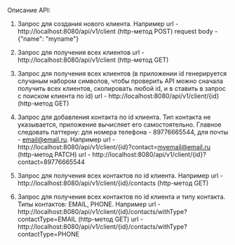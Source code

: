 Описание API:
1. Запрос для создания нового клиента. Например
    url - http://localhost:8080/api/v1/client (http-метод POST)
    request body - {"name": "myname"}

2. Запрос для получения всех клиентов
   url - http://localhost:8080/api/v1/client (http-метод GET)

3. Запрос для получения всех клиентов (в приложении id генерируется случаным набором символов, чтобы проверить API можно сначала получить всех клиентов, скопировать любой id, и в ставить в запрос с поиском клиента по id)
      url - http://localhost:8080/api/v1/client/{id} (http-метод GET)

4. Запрос для добавления контакта по id клиента. Тип контакта не указывается, приложение вычисляет его самостоятельно. Главное следовать паттерну: для номера телефона - 89776665544, для почты - email@email.ru. Например
      url - http://localhost:8080/api/v1/client/{id}?contact=myemail@email.ru (http-метод PATCH)
      url - http://localhost:8080/api/v1/client/{id}?contact=89776665544

5. Запрос для получения всех контактов по id клиента. Например
      url - http://localhost:8080/api/v1/client/{id}/contacts (http-метод GET)

6. Запрос для получения всех контактов по id клиента и типу контакта. Типы контактов: EMAIL, PHONE. Например
      url - http://localhost:8080/api/v1/client/{id}/contacts/withType?contactType=EMAIL (http-метод GET)
      url - http://localhost:8080/api/v1/client/{id}/contacts/withType?contactType=PHONE